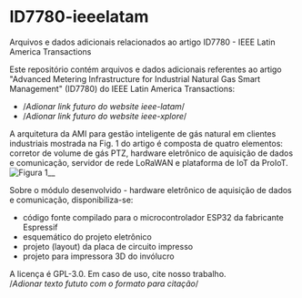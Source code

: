 # ID7780-ieeelatam
Arquivos e dados adicionais relacionados ao artigo ID7780 - IEEE Latin America Transactions

Este repositório contém arquivos e dados adicionais referentes ao artigo "Advanced Metering Infrastructure for Industrial Natural Gas Smart Management" (ID7780) do IEEE Latin America Transactions:         
- /*Adionar link futuro do website ieee-latam*/              
- /*Adionar link futuro do website ieee-xplore*/      

A arquitetura da AMI para gestão inteligente de gás natural em clientes industriais mostrada na Fig. 1 do artigo é composta de quatro elementos: corretor de volume de gás PTZ, hardware eletrônico de aquisição de dados e comunicação, servidor de rede LoRaWAN e plataforma de IoT da ProIoT.
![Figura 1__](https://user-images.githubusercontent.com/31543410/236536649-9b8ee694-8b11-4b07-9478-299f43dd91b5.jpg)

Sobre o módulo desenvolvido - hardware eletrônico de aquisição de dados e comunicação, disponibiliza-se:
- código fonte compilado para o microcontrolador ESP32 da fabricante Espressif
- esquemático do projeto eletrônico
- projeto (layout) da placa de circuito impresso
- projeto para impressora 3D do invólucro

A licença é GPL-3.0. Em caso de uso, cite nosso trabalho.     
/*Adionar texto fututo com o formato para citação*/ 
